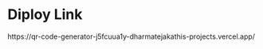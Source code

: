 <h1>Diploy Link</h1>
<p>https://qr-code-generator-j5fcuua1y-dharmatejakathis-projects.vercel.app/</p>
